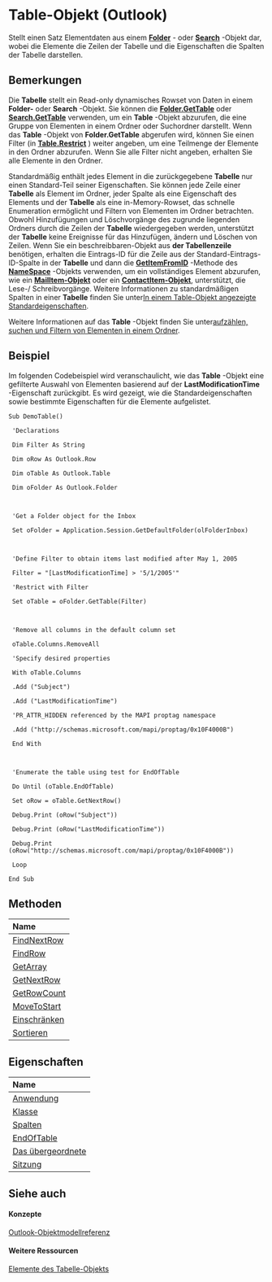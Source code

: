 
# Table-Objekt (Outlook)

Stellt einen Satz Elementdaten aus einem  **[Folder](3cf6cda8-6d70-666e-2643-9d9c5b9cacfc.md)** - oder **[Search](226a5d49-3caf-90dd-725c-265404d1939f.md)** -Objekt dar, wobei die Elemente die Zeilen der Tabelle und die Eigenschaften die Spalten der Tabelle darstellen.


## Bemerkungen

Die  **Tabelle** stellt ein Read-only dynamisches Rowset von Daten in einem **Folder-** oder **Search** -Objekt. Sie können die **[Folder.GetTable](08d184cb-0c41-01b1-abc5-305476380f8b.md)** oder **[Search.GetTable](3aba6b77-73a3-9620-9c18-b2e03c7b63bc.md)** verwenden, um ein **Table** -Objekt abzurufen, die eine Gruppe von Elementen in einem Ordner oder Suchordner darstellt. Wenn das **Table** -Objekt von **Folder.GetTable** abgerufen wird, können Sie einen Filter (in **[Table.Restrict](ecdd30f6-e12c-8025-3ded-592d2fad2bb8.md)** ) weiter angeben, um eine Teilmenge der Elemente in den Ordner abzurufen. Wenn Sie alle Filter nicht angeben, erhalten Sie alle Elemente in den Ordner.

Standardmäßig enthält jedes Element in die zurückgegebene  **Tabelle** nur einen Standard-Teil seiner Eigenschaften. Sie können jede Zeile einer **Tabelle** als Element im Ordner, jeder Spalte als eine Eigenschaft des Elements und der **Tabelle** als eine in-Memory-Rowset, das schnelle Enumeration ermöglicht und Filtern von Elementen im Ordner betrachten. Obwohl Hinzufügungen und Löschvorgänge des zugrunde liegenden Ordners durch die Zeilen der **Tabelle** wiedergegeben werden, unterstützt der **Tabelle** keine Ereignisse für das Hinzufügen, ändern und Löschen von Zeilen. Wenn Sie ein beschreibbaren-Objekt aus **der Tabellenzeile** benötigen, erhalten die Eintrags-ID für die Zeile aus der Standard-Eintrags-ID-Spalte in der **Tabelle** und dann die **[GetItemFromID](f2abff80-4c04-998b-654b-28600424a16f.md)** -Methode des **[NameSpace](f0dcaa19-07f5-5d42-a3bf-2e42b7885644.md)** -Objekts verwenden, um ein vollständiges Element abzurufen, wie ein **[MailItem-Objekt](14197346-05d2-0250-fa4c-4a6b07daf25f.md)** oder ein **[ContactItem-Objekt](8e32093c-a678-f1fd-3f35-c2d8994d166f.md)**, unterstützt, die Lese-/ Schreibvorgänge. Weitere Informationen zu standardmäßigen Spalten in einer **Tabelle** finden Sie unter[In einem Table-Objekt angezeigte Standardeigenschaften](649c64f3-2d1e-23f1-bf13-3368da79e62b.md).

Weitere Informationen auf das  **Table** -Objekt finden Sie unter[aufzählen, suchen und Filtern von Elementen in einem Ordner](d786d292-7a0e-0e1a-e132-affbfde37744.md).


## Beispiel

Im folgenden Codebeispiel wird veranschaulicht, wie das  **Table** -Objekt eine gefilterte Auswahl von Elementen basierend auf der **LastModificationTime** -Eigenschaft zurückgibt. Es wird gezeigt, wie die Standardeigenschaften sowie bestimmte Eigenschaften für die Elemente aufgelistet.


```
Sub DemoTable() 
 
 'Declarations 
 
 Dim Filter As String 
 
 Dim oRow As Outlook.Row 
 
 Dim oTable As Outlook.Table 
 
 Dim oFolder As Outlook.Folder 
 
 
 
 'Get a Folder object for the Inbox 
 
 Set oFolder = Application.Session.GetDefaultFolder(olFolderInbox) 
 
 
 
 'Define Filter to obtain items last modified after May 1, 2005 
 
 Filter = "[LastModificationTime] > '5/1/2005'" 
 
 'Restrict with Filter 
 
 Set oTable = oFolder.GetTable(Filter) 
 
 
 
 'Remove all columns in the default column set 
 
 oTable.Columns.RemoveAll 
 
 'Specify desired properties 
 
 With oTable.Columns 
 
 .Add ("Subject") 
 
 .Add ("LastModificationTime") 
 
 'PR_ATTR_HIDDEN referenced by the MAPI proptag namespace 
 
 .Add ("http://schemas.microsoft.com/mapi/proptag/0x10F4000B") 
 
 End With 
 
 
 
 'Enumerate the table using test for EndOfTable 
 
 Do Until (oTable.EndOfTable) 
 
 Set oRow = oTable.GetNextRow() 
 
 Debug.Print (oRow("Subject")) 
 
 Debug.Print (oRow("LastModificationTime")) 
 
 Debug.Print (oRow("http://schemas.microsoft.com/mapi/proptag/0x10F4000B")) 
 
 Loop 
 
End Sub
```


## Methoden



|**Name**|
|:-----|
|[FindNextRow](e09019ca-e4bb-2597-7b9e-a56c1b5fce6c.md)|
|[FindRow](5722cf58-d026-007a-558f-90b73bad920d.md)|
|[GetArray](2594bb2e-290f-8e88-52d1-cd2b2191bbe3.md)|
|[GetNextRow](e01ddaa0-a869-2f52-5e46-84d4d4090e61.md)|
|[GetRowCount](06014c43-700a-8502-bad7-b3f93a22e870.md)|
|[MoveToStart](af499471-dd21-9374-7399-3ce977368015.md)|
|[Einschränken](ecdd30f6-e12c-8025-3ded-592d2fad2bb8.md)|
|[Sortieren](4e4867c2-27b8-f920-59ce-b60116d22054.md)|

## Eigenschaften



|**Name**|
|:-----|
|[Anwendung](10e7611e-e3b3-a07c-da85-f8c270a37212.md)|
|[Klasse](bea314b0-9db9-ac67-a897-49e619da1066.md)|
|[Spalten](57005ab1-ad49-296d-5b34-24dfd8f0987f.md)|
|[EndOfTable](8c185230-65ce-1b66-7b63-8de3533dea86.md)|
|[Das übergeordnete](1c6a54ac-ba4d-72a2-0871-a3522582dbde.md)|
|[Sitzung](8a17876d-6637-f30b-6c0f-32cfc8b77d51.md)|

## Siehe auch


#### Konzepte


[Outlook-Objektmodellreferenz](73221b13-d8d8-99b8-3394-b95dbbfd5ddc.md)
#### Weitere Ressourcen


[Elemente des Tabelle-Objekts](http://msdn.microsoft.com/library/bd9db35d-0738-22cf-a936-425d5a0ead87%28Office.15%29.aspx)